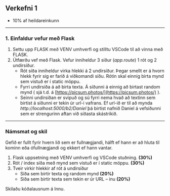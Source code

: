 ## Verkefni 1 
- 10% af heildareinkunn

---

### 1. Einfaldur vefur með Flask 
1. Settu upp FLASK með VENV umhverfi og stilltu VSCode til að vinna með FLASK. 
1. Útfærðu vef með Flask. Vefur inniheldur 3 síður (_app.route_) 1 rót og 2 undirsíður.
   - Rót síða inniheldur virka hlekki á 2 undirsíður. Þegar smellt er á hvorn hlekk fyrir sig er farið á viðkomandi síðu. Rótin skal einnig birta mynd sem vistuð er í static möppu.
   - Fyrri undirsíða á að birta texta. Á síðunni á einnig að birtast random mynd ( sjá t.d. á [https://picsum.photos/](https://picsum.photos/) ).
   - Seinni undirsíðan er svipuð og sú fyrri nema hvað að textinn sem birtist á síðunni er tekin úr url-i vafrans. Ef url-ið er til að mynda _http://localhost:5000/b2/Daniel_ þá birtist nafnið Daniel á vefsíðunni sem er strengurinn aftan við síðasta skástrikið.

---

### Námsmat og skil
Gefið er fullt fyrir hvern lið sem er fullnægjandi, hálft ef hann er að hluta til kominn eða ófullnægjandi og ekkert ef hann vantar.

1. Flask uppsetning með VENV umhverfi og VSCode stuðning. **(30%)**
1. Rót / index síða með mynd sem vistuð er í static möppu. **(30%)**
2. Tveir virkir hlekkir af rót á undirsíður
   - Síða sem birtir texta og random mynd **(20%)**
   - Síða sem birtir texta sem tekin er úr URL – inu **(20%)**

Skilaðu kóðalausnum á Innu.

